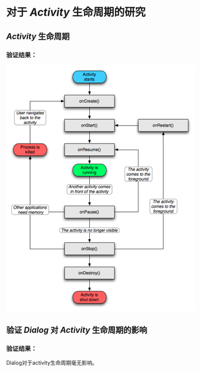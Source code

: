 # 对于 *Activity* 生命周期的研究

## *Activity* 生命周期

### 验证结果：

![参见图片](./activitylifecycle.png)

## 验证 *Dialog* 对 *Activity* 生命周期的影响

### 验证结果：

Dialog对于activity生命周期毫无影响。

